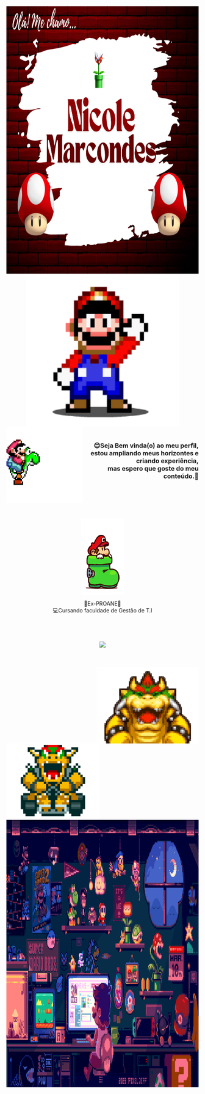 <div>
 <img align="center" height="700vh" src="giithub img/personalizado (1).png"  />
</div>
 
<div align = "center">
<img align="center" height="400vh" src="giithub img/mario.tchau.gif"  />
</div>

<div align="center">
 <img align="left" height="200vh" src="giithub img/mario.yoshi.gif"  />
<br> <h3 align="right"> 😊Seja Bem vinda(o) ao meu perfil, <br> estou ampliando meus horizontes e criando experiência,<br> mas espero que goste do meu conteúdo.🥰 </h3><br/><br/><br/><br/><br/>
</div>


 
<div align = "center">
<img align="center" height="200vh" src="giithub img/mario.bota.gif"  />
<p align= "center">💙Ex-PROANE💙
<br>💻Cursando faculdade de Gestão de T.I </p><br>
</div><br/><br/>


<div align="center">
  
<picture align="center">
  <source
    srcset="https://github-readme-stats.vercel.app/api?username=Ni15Marcondess&show_icons=true&theme=tokyonight"
    media="(prefers-color-scheme: dark)"
  />
  <source
    srcset="https://github-readme-stats.vercel.app/api?username=Ni15Marcondess&show_icons=true"
    media="(prefers-color-scheme: light), (prefers-color-scheme: no-preference)"
  />
  <img align="center" src="https://github-readme-stats.vercel.app/api?username=Ni15Marcondess&show_icons=true" />
</picture><br/><br/><br/><br/>
 
</div>


<div align= "center">
 <img align = "right" height="200vh" src="giithub img/bowser.rindo.gif"  />
 <img align = "left" height="200vh" src="giithub img/bowser.carro.gif"  />
</div><br/><br/><br/><br/><br/><br/>

<br/><br/><br/><br/><div>
 <img align ="center" height="700vh" src="giithub img/mario.codando.gif" />
</div>

